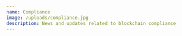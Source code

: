 ```yaml
---
name: Compliance
image: /uploads/compliance.jpg
description: News and updates related to blockchain compliance
---
```

